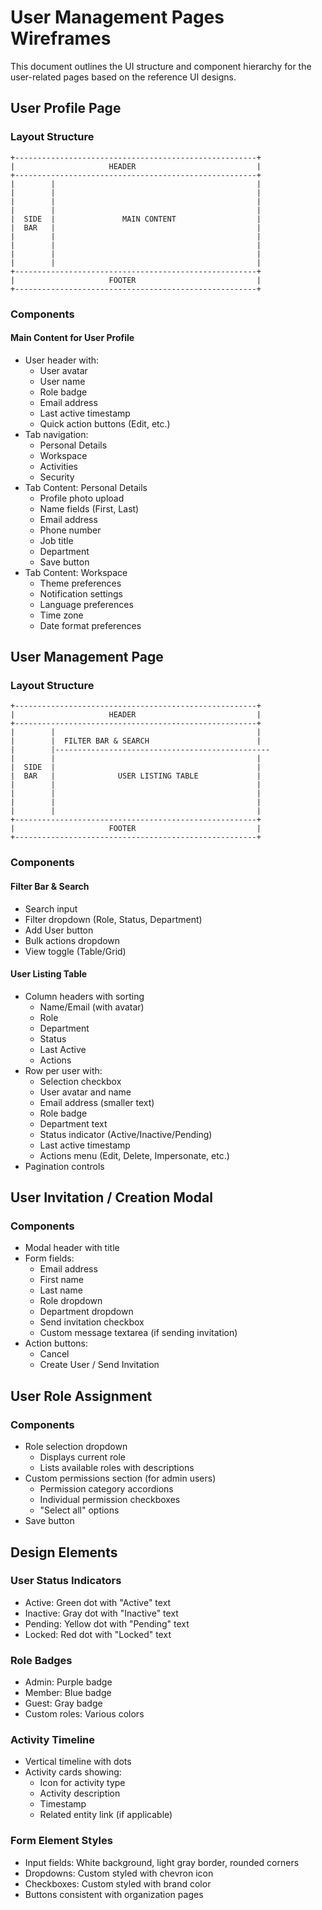 # User Management Pages Wireframes

This document outlines the UI structure and component hierarchy for the user-related pages based on the reference UI designs.

## User Profile Page

### Layout Structure
```
+------------------------------------------------------+
|                     HEADER                           |
+------------------------------------------------------+
|        |                                             |
|        |                                             |
|        |                                             |
|        |                                             |
|  SIDE  |               MAIN CONTENT                  |
|  BAR   |                                             |
|        |                                             |
|        |                                             |
|        |                                             |
|        |                                             |
+------------------------------------------------------+
|                     FOOTER                           |
+------------------------------------------------------+
```

### Components

#### Main Content for User Profile
- User header with:
  - User avatar
  - User name
  - Role badge
  - Email address
  - Last active timestamp
  - Quick action buttons (Edit, etc.)
- Tab navigation:
  - Personal Details
  - Workspace
  - Activities
  - Security
- Tab Content: Personal Details
  - Profile photo upload
  - Name fields (First, Last)
  - Email address
  - Phone number
  - Job title
  - Department
  - Save button
- Tab Content: Workspace
  - Theme preferences
  - Notification settings
  - Language preferences
  - Time zone
  - Date format preferences

## User Management Page

### Layout Structure
```
+------------------------------------------------------+
|                     HEADER                           |
+------------------------------------------------------+
|        |                                             |
|        |  FILTER BAR & SEARCH                        |
|        |------------------------------------------------
|        |                                             |
|  SIDE  |                                             |
|  BAR   |              USER LISTING TABLE             |
|        |                                             |
|        |                                             |
|        |                                             |
|        |                                             |
+------------------------------------------------------+
|                     FOOTER                           |
+------------------------------------------------------+
```

### Components

#### Filter Bar & Search
- Search input
- Filter dropdown (Role, Status, Department)
- Add User button
- Bulk actions dropdown
- View toggle (Table/Grid)

#### User Listing Table
- Column headers with sorting
  - Name/Email (with avatar)
  - Role
  - Department
  - Status
  - Last Active
  - Actions
- Row per user with:
  - Selection checkbox
  - User avatar and name
  - Email address (smaller text)
  - Role badge
  - Department text
  - Status indicator (Active/Inactive/Pending)
  - Last active timestamp
  - Actions menu (Edit, Delete, Impersonate, etc.)
- Pagination controls

## User Invitation / Creation Modal

### Components
- Modal header with title
- Form fields:
  - Email address
  - First name
  - Last name
  - Role dropdown
  - Department dropdown
  - Send invitation checkbox
  - Custom message textarea (if sending invitation)
- Action buttons:
  - Cancel
  - Create User / Send Invitation

## User Role Assignment

### Components
- Role selection dropdown
  - Displays current role
  - Lists available roles with descriptions
- Custom permissions section (for admin users)
  - Permission category accordions
  - Individual permission checkboxes
  - "Select all" options
- Save button

## Design Elements

### User Status Indicators
- Active: Green dot with "Active" text
- Inactive: Gray dot with "Inactive" text
- Pending: Yellow dot with "Pending" text
- Locked: Red dot with "Locked" text

### Role Badges
- Admin: Purple badge
- Member: Blue badge
- Guest: Gray badge
- Custom roles: Various colors

### Activity Timeline
- Vertical timeline with dots
- Activity cards showing:
  - Icon for activity type
  - Activity description
  - Timestamp
  - Related entity link (if applicable)

### Form Element Styles
- Input fields: White background, light gray border, rounded corners
- Dropdowns: Custom styled with chevron icon
- Checkboxes: Custom styled with brand color
- Buttons consistent with organization pages 